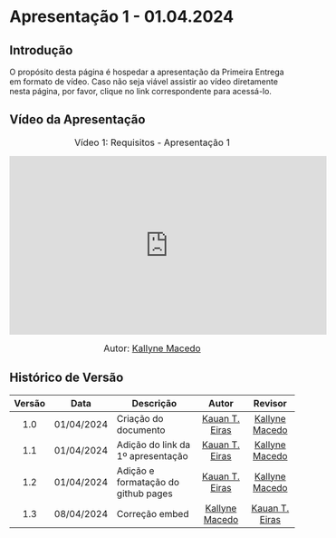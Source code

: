 # Apresentação 1 - 01.04.2024

## Introdução

O propósito desta página é hospedar a apresentação da Primeira Entrega em formato de vídeo. Caso não seja viável assistir ao vídeo diretamente nesta página, por favor, clique no link correspondente para acessá-lo.

## Vídeo da Apresentação

<center>

<font size="3"><p>Vídeo 1: Requisitos - Apresentação 1</p></font>
<iframe width="560" height="315" src="https://www.youtube.com/embed/Izkc9Wx-Y24?si=TN-f5nqUuHl6XQBL" title="YouTube video player" frameborder="0" allow="accelerometer; autoplay; clipboard-write; encrypted-media; gyroscope; picture-in-picture; web-share" referrerpolicy="strict-origin-when-cross-origin" allowfullscreen></iframe>

<font size="3"><p>Autor: [Kallyne Macedo](https://github.com/kalipassos) </p></font>

</center>

## Histórico de Versão

| Versão | Data | Descrição | Autor | Revisor
|:------:|:----:|-----------|:-----:|:------:
| 1.0 | 01/04/2024 | Criação do documento | [Kauan T. Eiras](https://github.com/kauaneiras) | [Kallyne Macedo](https://github.com/kalipassos)
| 1.1 | 01/04/2024 | Adição do link da 1º apresentação | [Kauan T. Eiras](https://github.com/kauaneiras) | [Kallyne Macedo](https://github.com/kalipassos)
| 1.2 | 01/04/2024 | Adição e formatação do github pages | [Kauan T. Eiras](https://github.com/kauaneiras) | [Kallyne Macedo](https://github.com/kalipassos)
| 1.3 | 08/04/2024 | Correção embed | [Kallyne Macedo](https://github.com/kalipassos) | [Kauan T. Eiras](https://github.com/kauaneiras) 
